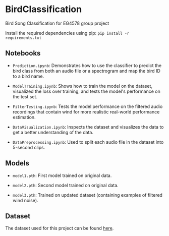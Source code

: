 # BirdClassification
Bird Song Classification for EG4578 group project 

Install the required dependencies using pip: 
    `pip install -r requirements.txt`

## Notebooks

- `Prediction.ipynb`: Demonstrates how to use the classifier to predict the bird class from both an audio file or a spectrogram and map the bird ID to a bird name.

- `ModelTraining.ipynb`: Shows how to train the model on the dataset, visualized the loss over training, and tests the model's performance on the test set.

- `FilterTesting.ipynb`: Tests the model performance on the filtered audio recordings that contain wind for more realistic real-world performance estimation.

- `DataVisualization.ipynb`: Inspects the dataset and visualizes the data to get a better understanding of the data.

- `DataPreprocessing.ipynb`: Used to split each audio file in the dataset into 5-second clips.

## Models

- `model1.pth`: First model trained on original data.

- `model2.pth`: Second model trained on original data.

- `model3.pth`: Trained on updated dataset (containing examples of filtered wind noise).

## Dataset

The dataset used for this project can be found [here](https://www.kaggle.com/datasets/rtatman/british-birdsong-dataset/data).
